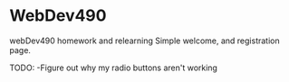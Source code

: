 # WebDev490
webDev490 homework and relearning 
Simple welcome, and registration page.

TODO:
  -Figure out why my radio buttons aren't working
